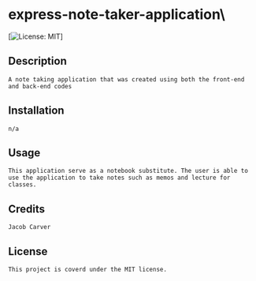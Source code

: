 # express-note-taker-application\

[![License: MIT](https://img.shields.io/badge/License-MIT-yellow.svg)]

## Description
    
    A note taking application that was created using both the front-end and back-end codes

## Installation
    
    n/a

 ## Usage

    This application serve as a notebook substitute. The user is able to use the application to take notes such as memos and lecture for classes.

## Credits

    Jacob Carver
    
## License

    This project is coverd under the MIT license.
    

